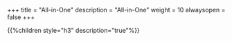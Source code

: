 +++
title = "All-in-One"
description = "All-in-One"
weight = 10
alwaysopen = false
+++

{{%children style="h3" description="true"%}}